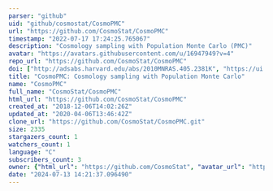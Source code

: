 ```yaml
---
parser: "github"
uid: "github/cosmostat/CosmoPMC"
url: "https://github.com/CosmoStat/CosmoPMC"
timestamp: "2022-07-17 17:24:25.765067"
description: "Cosmology sampling with Population Monte Carlo (PMC)"
avatar: "https://avatars.githubusercontent.com/u/16947949?v=4"
repo_url: "https://github.com/CosmoStat/CosmoPMC"
doi: ["http://adsabs.harvard.edu/abs/2010MNRAS.405.2381K", "https://ui.adsabs.harvard.edu/abs/2012ascl.soft12006K/abstract"]
title: "CosmoPMC: Cosmology sampling with Population Monte Carlo"
name: "CosmoPMC"
full_name: "CosmoStat/CosmoPMC"
html_url: "https://github.com/CosmoStat/CosmoPMC"
created_at: "2018-12-06T14:02:26Z"
updated_at: "2020-04-06T13:46:42Z"
clone_url: "https://github.com/CosmoStat/CosmoPMC.git"
size: 2335
stargazers_count: 1
watchers_count: 1
language: "C"
subscribers_count: 3
owner: {"html_url": "https://github.com/CosmoStat", "avatar_url": "https://avatars.githubusercontent.com/u/16947949?v=4", "login": "CosmoStat", "type": "Organization"}
date: "2024-07-13 14:21:37.096490"
---
```


